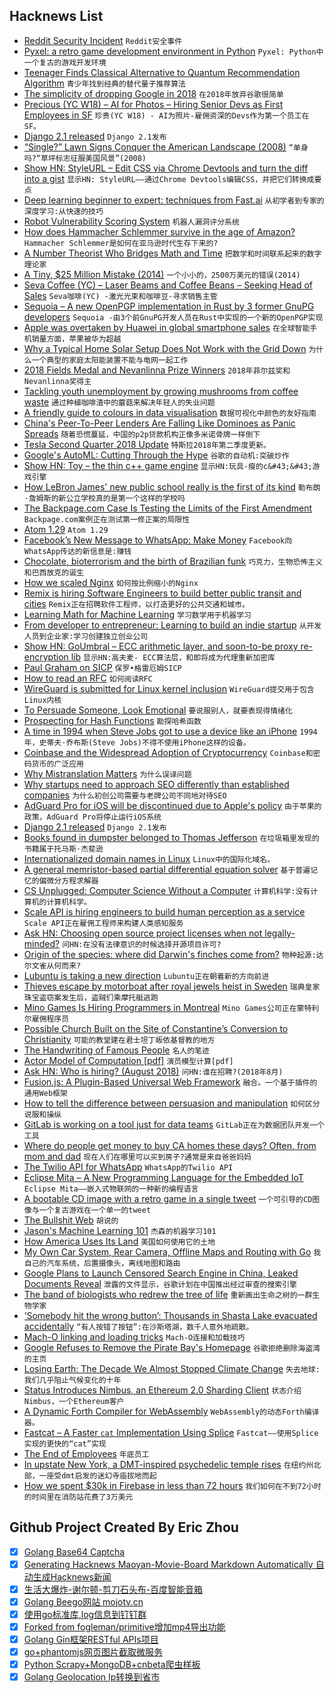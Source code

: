 ## Hacknews List


- [Reddit Security Incident](https://www.reddit.com/r/announcements/comments/93qnm5/we_had_a_security_incident_heres_what_you_need_to/)  `Reddit安全事件`
- [Pyxel: a retro game development environment in Python](https://github.com/kitao/pyxel)  `Pyxel: Python中一个复古的游戏开发环境`
- [Teenager Finds Classical Alternative to Quantum Recommendation Algorithm](https://www.quantamagazine.org/teenager-finds-classical-alternative-to-quantum-recommendation-algorithm-20180731/)  `青少年找到经典的替代量子推荐算法`
- [The simplicity of dropping Google in 2018](https://macwright.org/2018/04/26/leaving-google.html)  `在2018年放弃谷歌很简单`
- [Precious (YC W18) – AI for Photos – Hiring Senior Devs as First Employees in SF](item?id=17668894)  `珍贵(YC W18) - AI为照片-雇佣资深的Devs作为第一个员工在SF。`
- [Django 2.1 released](https://docs.djangoproject.com/en/2.1/releases/2.1/)  `Django 2.1发布`
- [“Single?” Lawn Signs Conquer the American Landscape (2008)](https://blog.rjmetrics.com/2008/11/06/single-lawn-signs-conquer-the-american-landscape/)  `“单身吗?“草坪标志征服美国风景”(2008)`
- [Show HN: StyleURL – Edit CSS via Chrome Devtools and turn the diff into a gist](https://www.styleurl.app)  `显示HN: StyleURL——通过Chrome Devtools编辑CSS，并把它们转换成要点`
- [Deep learning beginner to expert: techniques from Fast.ai](https://blog.floydhub.com/ten-techniques-from-fast-ai/)  `从初学者到专家的深度学习:从快速的技巧`
- [Robot Vulnerability Scoring System](https://www.aliasrobotics.com/research/rvss.htm)  `机器人漏洞评分系统`
- [How does Hammacher Schlemmer survive in the age of Amazon?](http://www.chicagomag.com/Chicago-Magazine/August-2018/Hammacher-Schlemmer/)  `Hammacher Schlemmer是如何在亚马逊时代生存下来的?`
- [A Number Theorist Who Bridges Math and Time](https://www.quantamagazine.org/fields-medalist-akshay-venkatesh-bridges-math-and-time-20180801/)  `把数学和时间联系起来的数字理论家`
- [A Tiny, $25 Million Mistake (2014)](https://www.npr.org/sections/money/2014/09/16/348975479/a-tiny-25-million-mistake)  `一个小小的，2500万美元的错误(2014)`
- [Seva Coffee (YC) – Laser Beams and Coffee Beans – Seeking Head of Sales](item?id=17664039)  `Seva咖啡(YC) -激光光束和咖啡豆-寻求销售主管`
- [Sequoia – A new OpenPGP implementation in Rust by 3 former GnuPG developers](https://sequoia-pgp.org/)  `Sequoia -由3个前GnuPG开发人员在Rust中实现的一个新的OpenPGP实现`
- [Apple was overtaken by Huawei in global smartphone sales](https://qz.com/1345496/apple-was-just-overtaken-by-huawei-in-global-smartphone-sales/)  `在全球智能手机销量方面，苹果被华为超越`
- [Why a Typical Home Solar Setup Does Not Work with the Grid Down](https://syonyk.blogspot.com/2018/05/why-typical-home-solar-setup-does-not-work-off-grid.html)  `为什么一个典型的家庭太阳能装置不能与电网一起工作`
- [2018 Fields Medal and Nevanlinna Prize Winners](https://www.quantamagazine.org/tag/2018-fields-medal-and-nevanlinna-prize-winners/)  `2018年菲尔兹奖和Nevanlinna奖得主`
- [Tackling youth unemployment by growing mushrooms from coffee waste](https://www.independent.co.uk/news/business/indyventure/urban-mushrooms-social-enterprise-newcastle-coffee-grounds-youth-unemployment-a8457021.html)  `通过种植咖啡渣中的蘑菇来解决年轻人的失业问题`
- [A friendly guide to colours in data visualisation](https://blog.datawrapper.de/colorguide/)  `数据可视化中颜色的友好指南`
- [China&#39;s Peer-To-Peer Lenders Are Falling Like Dominoes as Panic Spreads](https://www.bloomberg.com/news/articles/2018-07-20/china-s-p2p-platform-failures-surge-as-panic-spreads-in-market)  `随着恐慌蔓延，中国的p2p贷款机构正像多米诺骨牌一样倒下`
- [Tesla Second Quarter 2018 Update](http://ir.tesla.com/static-files/7235e525-db16-470c-8dce-9ecac0ad7712)  `特斯拉2018年第二季度更新。`
- [Google&#39;s AutoML: Cutting Through the Hype](http://www.fast.ai/2018/07/23/auto-ml-3/)  `谷歌的自动机:突破炒作`
- [Show HN: Toy – the thin c&#43;&#43; game engine](http://hugoam.github.io/toy-io)  `显示HN:玩具-瘦的c&#43;&#43;游戏引擎`
- [How LeBron James&#39; new public school really is the first of its kind](https://www.sbnation.com/platform/amp/2018/7/31/17634370/lebron-james-school-akron-i-promise-different)  `勒布朗·詹姆斯的新公立学校真的是第一个这样的学校吗`
- [The Backpage.com Case Is Testing the Limits of the First Amendment](https://www.politico.com/magazine/story/2018/07/29/first-amendment-limits-backpage-escort-ads-219034)  `Backpage.com案例正在测试第一修正案的局限性`
- [Atom 1.29](http://blog.atom.io/2018/07/31/atom-1-29.html)  `Atom 1.29`
- [Facebook’s New Message to WhatsApp: Make Money](https://www.wsj.com/articles/facebooks-new-message-to-whatsapp-make-money-1533139325)  `Facebook向WhatsApp传达的新信息是:赚钱`
- [Chocolate, bioterrorism and the birth of Brazilian funk](https://www.engadget.com/2018/07/27/bioterrorism-in-bahia-witches-broom-chocolate/)  `巧克力，生物恐怖主义和巴西放克的诞生`
- [How we scaled Nginx](https://blog.cloudflare.com/how-we-scaled-nginx-and-saved-the-world-54-years-every-day/?ref)  `如何按比例缩小的Nginx`
- [Remix is hiring Software Engineers to build better public transit and cities](https://jobs.lever.co/remix/85754b42-d084-4457-b9a6-4555332c3ee4?lever-origin=applied&amp;lever-source%5B%5D=hackernews)  `Remix正在招聘软件工程师，以打造更好的公共交通和城市。`
- [Learning Math for Machine Learning](https://blog.ycombinator.com/learning-math-for-machine-learning/)  `学习数学用于机器学习`
- [From developer to entrepreneur: Learning to build an indie startup](https://twomakers.io/two-makers-one-journey/)  `从开发人员到企业家:学习创建独立创业公司`
- [Show HN: GoUmbral – ECC arithmetic layer, and soon-to-be proxy re-encryption lib](https://github.com/nucypher/goUmbral)  `显示HN:高夫麦- ECC算法层，和即将成为代理重新加密库`
- [Paul Graham on SICP](https://www.amazon.com/review/R3G05B1TQ5XGZP/)  `保罗•格雷厄姆SICP`
- [How to read an RFC](https://www.mnot.net/blog/2018/07/31/read_rfc)  `如何阅读RFC`
- [WireGuard is submitted for Linux kernel inclusion](https://marc.info/?l=linux-netdev&amp;m=153306429108040&amp;w=2)  `WireGuard提交用于包含Linux内核`
- [To Persuade Someone, Look Emotional](http://nautil.us/blog/to-persuade-someone-look-emotional)  `要说服别人，就要表现得情绪化`
- [Prospecting for Hash Functions](https://nullprogram.com/blog/2018/07/31/)  `勘探哈希函数`
- [A time in 1994 when Steve Jobs got to use a device like an iPhone](https://www.cake.co/conversations/6bNY8PD/that-time-in-1994-when-steve-jobs-got-to-use-a-device-like-an-iphone)  `1994年，史蒂夫·乔布斯(Steve Jobs)不得不使用iPhone这样的设备。`
- [Coinbase and the Widespread Adoption of Cryptocurrency](http://melewi.net/blog/2018/08/01/coinbase-and-the-widespread-adoption-of-cryptocurrency/)  `Coinbase和密码货币的广泛应用`
- [Why Mistranslation Matters](https://www.nytimes.com/2018/07/28/opinion/sunday/why-mistranslation-matters.html)  `为什么误译问题`
- [Why startups need to approach SEO differently than established companies](https://www.atrium.co/blog/seo-seed-stage-startups/)  `为什么初创公司需要与老牌公司不同地对待SEO`
- [AdGuard Pro for iOS will be discontinued due to Apple&#39;s policy](https://adguard.com/en/blog/adguard-pro-discontinued/)  `由于苹果的政策，AdGuard Pro将停止运行iOS系统`
- [Django 2.1 released](https://www.djangoproject.com/weblog/2018/aug/01/django-21-released/)  `Django 2.1发布`
- [Books found in dumpster belonged to Thomas Jefferson](https://www.msn.com/en-us/news/good-news/he-found-15-books-in-a-sierra-dumpster-then-he-found-out-they-belonged-to-thomas-jefferson/ar-BBLd9cM)  `在垃圾箱里发现的书籍属于托马斯·杰斐逊`
- [Internationalized domain names in Linux](http://bogdan.nimblex.net/linux/2018/08/01/IDNs-in-linux.html)  `Linux中的国际化域名。`
- [A general memristor-based partial differential equation solver](http://www.nature.com/articles/s41928-018-0100-6)  `基于普遍记忆的偏微分方程求解器`
- [CS Unplugged: Computer Science Without a Computer](https://csunplugged.org/en/)  `计算机科学:没有计算机的计算机科学。`
- [Scale API is hiring engineers to build human perception as a service](https://www.scaleapi.com/about#jobs)  `Scale API正在雇佣工程师来构建人类感知服务`
- [Ask HN: Choosing open source project licenses when not legally-minded?](item?id=17663970)  `问HN:在没有法律意识的时候选择开源项目许可?`
- [Origin of the species: where did Darwin&#39;s finches come from?](https://www.theguardian.com/science/2018/jul/30/origin-of-the-species-where-did-darwins-finches-come-from)  `物种起源:达尔文雀从何而来?`
- [Lubuntu is taking a new direction](https://lubuntu.me/taking-a-new-direction/)  `Lubuntu正在朝着新的方向前进`
- [Thieves escape by motorboat after royal jewels heist in Sweden](https://www.theguardian.com/world/2018/aug/01/swedish-royal-jewels-stolen-from-cathedral)  `瑞典皇家珠宝盗窃案发生后，盗贼们乘摩托艇逃跑`
- [Mino Games Is Hiring Programmers in Montreal](https://mino-games.workable.com/jobs/415887)  `Mino Games公司正在蒙特利尔雇佣程序员`
- [Possible Church Built on the Site of Constantine’s Conversion to Christianity](https://hyperallergic.com/453107/archaeologists-may-have-discovered-a-church-built-on-the-site-of-constantine-the-greats-conversion-to-christianity/)  `可能的教堂建在君士坦丁皈依基督教的地方`
- [The Handwriting of Famous People](https://www.theparisreview.org/blog/2018/07/18/the-handwriting-of-famous-people/)  `名人的笔迹`
- [Actor Model of Computation [pdf]](https://arxiv.org/vc/arxiv/papers/1008/1008.1459v8.pdf)  `演员模型计算[pdf]`
- [Ask HN: Who is hiring? (August 2018)](item?id=17663077)  `问HN:谁在招聘?(2018年8月)`
- [Fusion.js: A Plugin-Based Universal Web Framework](https://eng.uber.com/fusionjs)  `融合。一个基于插件的通用Web框架`
- [How to tell the difference between persuasion and manipulation](https://aeon.co/ideas/how-to-tell-the-difference-between-persuasion-and-manipulation)  `如何区分说服和操纵`
- [GitLab is working on a tool just for data teams](https://about.gitlab.com/2018/08/01/hey-data-teams-we-are-working-on-a-tool-just-for-you/)  `GitLab正在为数据团队开发一个工具`
- [Where do people get money to buy CA homes these days? Often, from mom and dad](https://www.scpr.org/news/2018/07/31/85109/where-do-people-get-money-to-buy-california-homes/)  `现在人们在哪里可以买到房子?通常是来自爸爸妈妈`
- [The Twilio API for WhatsApp](https://www.twilio.com/blog/2018/08/twilio-whatsapp-api.html)  `WhatsApp的Twilio API`
- [Eclipse Mita – A New Programming Language for the Embedded IoT](http://www.eclipse.org/mita/)  `Eclipse Mita——嵌入式物联网的一种新的编程语言`
- [A bootable CD image with a retro game in a single tweet](https://www.quaxio.com/bootable_cd_retro_game_tweet/)  `一个可引导的CD图像与一个复古游戏在一个单一的tweet`
- [The Bullshit Web](https://pxlnv.com/blog/bullshit-web/)  `胡说的`
- [Jason&#39;s Machine Learning 101](https://docs.google.com/presentation/d/1kSuQyW5DTnkVaZEjGYCkfOxvzCqGEFzWBy4e9Uedd9k/preview?imm_mid=0f9b7e&amp;cmp=em-data-na-na-newsltr_20171213&amp;slide=id.g168a3288f7_0_58)  `杰森的机器学习101`
- [How America Uses Its Land](https://www.bloomberg.com/graphics/2018-us-land-use/)  `美国如何使用它的土地`
- [My Own Car System, Rear Camera, Offline Maps and Routing with Go](https://blog.nobugware.com/post/2018/my_own_car_system_raspberry_pi_offline_mapping_map_matching_places_part2/)  `我自己的汽车系统，后置摄像头，离线地图和路由`
- [Google Plans to Launch Censored Search Engine in China, Leaked Documents Reveal](https://theintercept.com/2018/08/01/google-china-search-engine-censorship/)  `泄露的文件显示，谷歌计划在中国推出经过审查的搜索引擎`
- [The band of biologists who redrew the tree of life](https://www.nature.com/articles/d41586-018-05827-1)  `重新画出生命之树的一群生物学家`
- [‘Somebody hit the wrong button’: Thousands in Shasta Lake evacuated accidentally](https://www.sacbee.com/news/state/california/fires/article215844495.html)  `“有人按错了按钮”:在沙斯塔湖，数千人意外地疏散。`
- [Mach-O linking and loading tricks](http://blog.darlinghq.org/2018/07/mach-o-linking-and-loading-tricks.html)  `Mach-O连接和加载技巧`
- [Google Refuses to Remove the Pirate Bay&#39;s Homepage](https://torrentfreak.com/google-categorically-refuses-to-remove-the-pirate-bays-homepage-180729/)  `谷歌拒绝删除海盗湾的主页`
- [Losing Earth: The Decade We Almost Stopped Climate Change](https://www.nytimes.com/interactive/2018/08/01/magazine/climate-change-losing-earth.html)  `失去地球:我们几乎阻止气候变化的十年`
- [Status Introduces Nimbus, an Ethereum 2.0 Sharding Client](https://our.status.im/introducing-nimbus-an/)  `状态介绍Nimbus，一个Ethereum客户`
- [A Dynamic Forth Compiler for WebAssembly](https://el-tramo.be/blog/waforth/)  `WebAssembly的动态Forth编译器。`
- [Fastcat – A Faster `cat` Implementation Using Splice](https://matthias-endler.de/2018/fastcat/)  `Fastcat——使用Splice实现的更快的“cat”实现`
- [The End of Employees](https://www.wsj.com/articles/the-end-of-employees-1486050443)  `年底员工`
- [In upstate New York, a DMT-inspired psychedelic temple rises](https://archpaper.com/2018/06/psychedelic-art-temple-entheon/)  `在纽约州北部，一座受dmt启发的迷幻寺庙拔地而起`
- [How we spent $30k in Firebase in less than 72 hours](https://hackernoon.com/how-we-spent-30k-usd-in-firebase-in-less-than-72-hours-307490bd24d)  `我们如何在不到72小时的时间里在消防站花费了3万美元`

## Github Project Created By Eric Zhou

- [x] [Golang Base64 Captcha](https://github.com/mojocn/base64Captcha)
- [x] [Generating Hacknews Maoyan-Movie-Board Markdown Automatically 自动生成Hacknews新闻](https://github.com/dejavuzhou/md-genie)
- [x] [生活大爆炸-谢尔顿-剪刀石头布-百度智能音箱](https://github.com/mojocn/dueros-bang-game)
- [x] [Golang Beego网站 mojotv.cn](https://github.com/mojocn/www.mojotv.cn)
- [x] [使用go标准库,log信息到钉钉群](https://github.com/mojocn/dooger)
- [x] [Forked from fogleman/primitive增加mp4导出功能](https://github.com/mojocn/primitive)
- [x] [Golang Gin框架RESTful APIs项目](https://github.com/JJJJJJJerk/ezier-golang-web-api-framework)
- [x] [go+phantomjs网页图片截取微服务](https://github.com/mojocn/screen_shot)
- [x] [Python Scrapy+MongoDB+cnbeta爬虫样板](https://github.com/mojocn/scrapy_mongodb_boilerplate_cnbeta)
- [x] [Golang Geolocation Ip转换到省市](https://github.com/mojocn/ip2location)